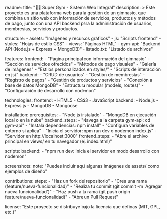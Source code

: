 readme:
  title: "🏋️‍♂️ Super Gym - Sistema Web Integral"
  description: >
    Este proyecto es una plataforma web para la gestión de un gimnasio,
    que combina un sitio web con información de servicios, productos y métodos de pago,
    junto con una API backend para la administración de usuarios, membresías, servicios y productos.

  structure:
    - assets: "Imágenes y recursos gráficos"
    - js: "Scripts frontend"
    - styles: "Hojas de estilo CSS"
    - views: "Páginas HTML"
    - gym-api: "Backend API (Node.js + Express + MongoDB)"
    - listado.txt: "Listado de archivos"

  features:
    frontend:
      - "Página principal con información del gimnasio"
      - "Sección de servicios ofrecidos"
      - "Métodos de pago visuales"
      - "Galería de imágenes"
      - "Estilos personalizados en styles/"
      - "Scripts de interacción en js/"
    backend:
      - "CRUD de usuarios"
      - "Gestión de membresías"
      - "Registro de pagos"
      - "Gestión de productos y servicios"
      - "Conexión a base de datos MongoDB"
      - "Estructura modular (models, routes)"
      - "Configuración de desarrollo con nodemon"

  technologies:
    frontend:
      - HTML5
      - CSS3
      - JavaScript
    backend:
      - Node.js
      - Express.js
      - MongoDB
      - Mongoose

  installation:
    prerequisites:
      - "Node.js instalado"
      - "MongoDB en ejecución local o en la nube"
    backend_steps:
      - "Navega a la carpeta gym-api: cd gym-api"
      - "Instala dependencias: npm install"
      - "Configura variables de entorno si aplica"
      - "Inicia el servidor: npm run dev o nodemon index.js"
      - "Servidor en http://localhost:3000"
    frontend_steps:
      - "Abre el archivo principal en views/ en tu navegador (ej. index.html)"

  scripts:
    backend:
      - "npm run dev: Inicia el servidor en modo desarrollo con nodemon"

  screenshots:
    note: "Puedes incluir aquí algunas imágenes de assets/ como ejemplos de diseño"

  contributions:
    steps:
      - "Haz un fork del repositorio"
      - "Crea una rama (feature/nueva-funcionalidad)"
      - "Realiza tu commit (git commit -m 'Agregar nueva funcionalidad')"
      - "Haz push a tu rama (git push origin feature/nueva-funcionalidad)"
      - "Abre un Pull Request"

  license: "Este proyecto se distribuye bajo la licencia que definas (MIT, GPL, etc.)"
